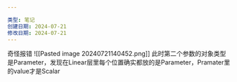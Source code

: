 ```yaml
---

类型: 笔记
创建日期: 2024-07-21
修改日期: 2024-07-21
---
```

奇怪报错
![[Pasted image 20240721140452.png]]
此时第二个参数的对象类型是Parameter，发现在Linear层里每个位置确实都放的是Parameter，Pramater里的value才是Scalar
